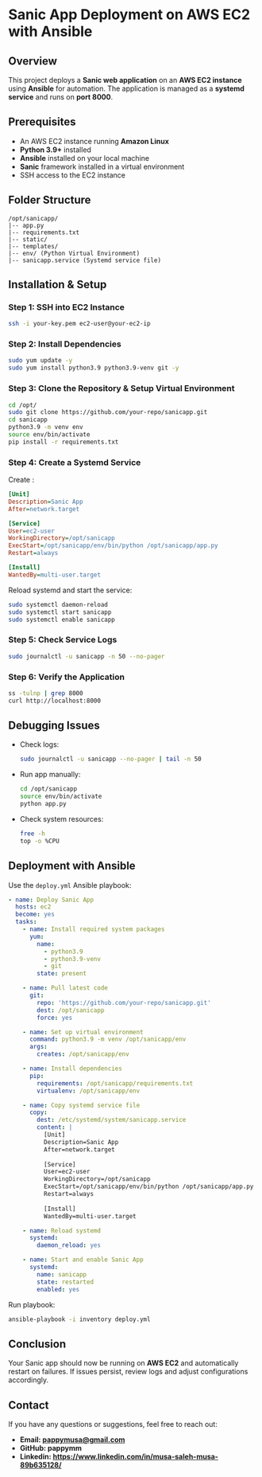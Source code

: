 # Sanic App Deployment on AWS EC2 with Ansible

## Overview

This project deploys a **Sanic web application** on an **AWS EC2 instance** using **Ansible** for automation. The application is managed as a **systemd service** and runs on **port 8000**.

## Prerequisites

- An AWS EC2 instance running **Amazon Linux**
- **Python 3.9+** installed
- **Ansible** installed on your local machine
- **Sanic** framework installed in a virtual environment
- SSH access to the EC2 instance

## Folder Structure

```
/opt/sanicapp/
|-- app.py
|-- requirements.txt
|-- static/
|-- templates/
|-- env/ (Python Virtual Environment)
|-- sanicapp.service (Systemd service file)
```

## Installation & Setup

### Step 1: SSH into EC2 Instance

```sh
ssh -i your-key.pem ec2-user@your-ec2-ip
```

### Step 2: Install Dependencies

```sh
sudo yum update -y
sudo yum install python3.9 python3.9-venv git -y
```

### Step 3: Clone the Repository & Setup Virtual Environment

```sh
cd /opt/
sudo git clone https://github.com/your-repo/sanicapp.git
cd sanicapp
python3.9 -m venv env
source env/bin/activate
pip install -r requirements.txt
```

### Step 4: Create a Systemd Service

Create :

```ini
[Unit]
Description=Sanic App
After=network.target

[Service]
User=ec2-user
WorkingDirectory=/opt/sanicapp
ExecStart=/opt/sanicapp/env/bin/python /opt/sanicapp/app.py
Restart=always

[Install]
WantedBy=multi-user.target
```

Reload systemd and start the service:

```sh
sudo systemctl daemon-reload
sudo systemctl start sanicapp
sudo systemctl enable sanicapp
```

### Step 5: Check Service Logs

```sh
sudo journalctl -u sanicapp -n 50 --no-pager
```

### Step 6: Verify the Application

```sh
ss -tulnp | grep 8000
curl http://localhost:8000
```

## Debugging Issues

- Check logs:
  ```sh
  sudo journalctl -u sanicapp --no-pager | tail -n 50
  ```
- Run app manually:
  ```sh
  cd /opt/sanicapp
  source env/bin/activate
  python app.py
  ```
- Check system resources:
  ```sh
  free -h
  top -o %CPU
  ```

## Deployment with Ansible

Use the `deploy.yml` Ansible playbook:

```yaml
- name: Deploy Sanic App
  hosts: ec2
  become: yes
  tasks:
    - name: Install required system packages
      yum:
        name:
          - python3.9
          - python3.9-venv
          - git
        state: present

    - name: Pull latest code
      git:
        repo: 'https://github.com/your-repo/sanicapp.git'
        dest: /opt/sanicapp
        force: yes

    - name: Set up virtual environment
      command: python3.9 -m venv /opt/sanicapp/env
      args:
        creates: /opt/sanicapp/env

    - name: Install dependencies
      pip:
        requirements: /opt/sanicapp/requirements.txt
        virtualenv: /opt/sanicapp/env

    - name: Copy systemd service file
      copy:
        dest: /etc/systemd/system/sanicapp.service
        content: |
          [Unit]
          Description=Sanic App
          After=network.target
          
          [Service]
          User=ec2-user
          WorkingDirectory=/opt/sanicapp
          ExecStart=/opt/sanicapp/env/bin/python /opt/sanicapp/app.py
          Restart=always
          
          [Install]
          WantedBy=multi-user.target

    - name: Reload systemd
      systemd:
        daemon_reload: yes

    - name: Start and enable Sanic App
      systemd:
        name: sanicapp
        state: restarted
        enabled: yes
```

Run playbook:

```sh
ansible-playbook -i inventory deploy.yml
```

## Conclusion

Your Sanic app should now be running on **AWS EC2** and automatically restart on failures. If issues persist, review logs and adjust configurations accordingly. 

## Contact ##
If you have any questions or suggestions, feel free to reach out:
- **Email: pappymusa@gmail.com**
- **GitHub: pappymm**
- **Linkedin: https://www.linkedin.com/in/musa-saleh-musa-89b635128/**
